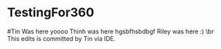 # TestingFor360
#Tin Was here
yoooo
Thinh was here
hgsbfhsbdbgf
Riley was here :)
\br This edits is committed by Tin via IDE.
